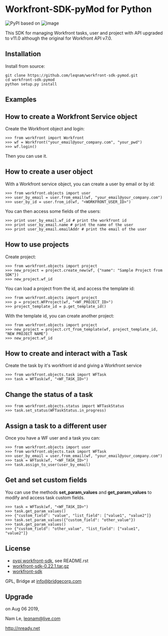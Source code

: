 Workfront-SDK-pyMod for Python
==========================

![PyPI](https://img.shields.io/pypi/v/1?label=workfront-sdk-pymod) based on ![image](https://img.shields.io/pypi/v/workfront-sdk.svg)

This SDK for managing Workfront tasks, user and project with API upgraded to v11.0 although the original for Workfront API v7.0. 

Installation
------------

Install from source:

```
git clone https://github.com/leqnam/workfront-sdk-pymod.git
cd workfront-sdk-pymod
python setup.py install
```

Examples
--------

How to create a Workfront Service object
----------------------------------------

Create the Workfront object and login:

```
>>> from workfront import Workfront
>>> wf = Workfront("your_email@your_company.com", "your_pwd")
>>> wf.login()
```

Then you can use it.

How to create a user object
---------------------------

With a Workfront service object, you can create a user by email or by
id:

```
>>> from workfront.objects import user
>>> user_by_email = user.from_email(wf, "your_email@your_company.com")
>>> user_by_id = user.from_id(wf, "<WORKFRONT_USER_ID>")
```

You can then access some fields of the users:

```
>>> print user_by_email.wf_id # print the workfront id
>>> print user_by_email.name # print the name of the user
>>> print user_by_email.emailAddr # print the email of the user
```

How to use projects
-------------------

Create project:
```
>>> from workfront.objects import project
>>> new_project = project.create_new(wf, {"name": "Sample Project from SDK"})
>>> new_project.wf_id

```

You can load a project from the id, and access the template id:

```
>>> from workfront.objects import project
>>> p = project.WFProject(wf, "<WF_PROJECT_ID>")
>>> project_template_id = p.get_template_id()
```

With the template id, you can create another project:

```
>>> from workfront.objects import project
>>> new_project = project.crt_from_template(wf, project_template_id, "NEW PROJECT NAME")
>>> new_project.wf_id
```

How to create and interact with a Task
--------------------------------------

Create the task by it's workfront id and giving a Workfront service

```
>>> from workfront.objects.task import WFTask
>>> task = WFTask(wf, "<WF_TASK_ID>")
```

Change the status of a task
---------------------------

```
>>> from workfront.objects.status import WFTaskStatus
>>> task.set_status(WFTaskStatus.in_progress)
```

Assign a task to a different user
---------------------------------

Once you have a WF user and a task you can:

```
>>> from workfront.objects import user
>>> from workfront.objects.task import WFTask
>>> user_by_email = user.from_email(wf, "your_email@your_company.com")
>>> task = WFTask(wf, "<WF_TASK_ID>")
>>> task.assign_to_user(user_by_email)
```

Get and set custom fields
-------------------------

You can use the methods **set\_param\_values** and
**get\_param\_values** to modify and access task custom fields.

```
>>> task = WFTask(wf, "<WF_TASK_ID>")
>>> task.get_param_values()
>>> {"custom_field": "value", "list_field": ["value1", "value2"]}
>>> task.set_param_values({"custom_field": "other_value"})
>>> task.get_param_values()
>>> {"custom_field": "other_value", "list_field": ["value1", "value2"]}
```


## License
- [pypi workfront-sdk](https://pypi.org/project/workfront-sdk), see README.rst
- [workfront-sdk-0.22.1.tar.gz](https://pypi.org/project/workfront-sdk/#files)
- [workfront-sdk](https://github.com/BridgeMarketing/workfront-sdk.git)

GPL, Bridge at info@bridgecorp.com

## Upgrade
on Aug 06 2019,

Nam Le, leqnam@live.com

http://nready.net